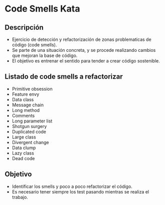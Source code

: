 
# Code Smells Kata

## Descripción

- Ejercicio de detección y refactorización de zonas problematicas de código (code smells).
- Se parte de una situación concreta, y se procede realizando cambios que mejoran la base de código.
- El objetivo es entrenar el sentido para tender a crear código sostenible.

## Listado de code smells a refactorizar

- Primitive obsession
- Feature envy
- Data class
- Message chain
- Long method
- Comments
- Long parameter list
- Shotgun surgery
- Duplicated code
- Large class
- Divergent change
- Data clump
- Lazy class
- Dead code

## Objetivo

- Identificar los smells y poco a poco refactorizar el código.
- Es necesario tener siempre los test pasando mientras se realiza el trabajo.

